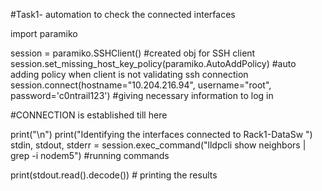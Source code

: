#Task1- automation to check the connected interfaces

import paramiko

session = paramiko.SSHClient() #created obj for SSH client
session.set_missing_host_key_policy(paramiko.AutoAddPolicy) #auto adding policy when client is not validating ssh connection
session.connect(hostname="10.204.216.94", username="root", password='c0ntrail123') #giving necessary information to log in

#CONNECTION is established till here

print("\n")
print("Identifying the interfaces connected to Rack1-DataSw ")
stdin, stdout, stderr = session.exec_command("lldpcli show neighbors | grep -i nodem5") #running commands
    
print(stdout.read().decode()) # printing  the results
    
    

